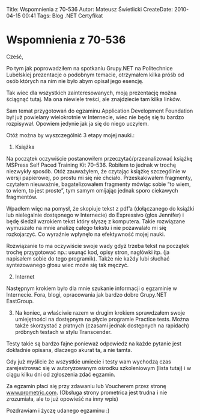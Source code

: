 Title: Wspomnienia z 70-536
Autor: Mateusz Świetlicki
CreateDate: 2010-04-15 00:41
Tags: 	Blog
		.NET
		Certyfikat

Wspomnienia z 70-536
===========

Cześć,

Po tym jak poprowadziłem na spotkaniu Grupy.NET na Politechnice Lubelskiej prezentacje o podobnym temacie, otrzymałem kilka próśb od osób których na nim nie było abym opisał jego esencję.

Tak wiec dla wszystkich zainteresowanych, moją prezentację można ściągnąć tutaj. Ma ona niewiele treści, ale znajdziecie tam kilka linków.

Sam temat przygotowań do egzaminu Application Development Foundation był już powielany wielokrotnie w Internecie, wiec nie będę się tu bardzo rozpisywał. 
Opowiem jedynie jak ja się do niego uczyłem.

Otóż można by wyszczególnić 3 etapy mojej nauki.:

1. Książka

Na początek oczywiście postanowiłem przeczytać/przeanalizować książkę MSPress Self Paced Training Kit 70-536. Robiłem to jednak w trochę niezwykły sposób. Otóż zauważyłem, że czytając książkę szczególnie w wersji papierowej, po prostu mi się nie chciało. Przeskakiwałem fragmenty, czytałem nieuważnie, bagatelizowałem fragmenty mówiąc sobie “to wiem, to wiem, to jest proste”, tym samym omijając jednak sporo ciekawych fragmentów.

Wpadłem więc na pomysł, że skopiuje tekst z pdf’a (dołączanego do książki lub nielegalnie dostępnego w Internecie) do Expressivo (głos Jennifer) i będę śledził wzrokiem tekst który słyszę z komputera. 
Takie rozwiązane wymuszało na mnie analizę całego tekstu i nie pozawalało mi się rozkojarzyć. Co wyraźnie wpłynęło na efektywność mojej nauki.

Rozwiązanie to ma oczywiście swoje wady gdyż trzeba tekst na początek trochę przygotować np.: usunąć kod, opisy stron, nagłówki itp. (ja napisałem sobie do tego programik). Także nie każdy lubi słuchać syntezowanego głosu wiec może się tak męczyć.

2. Internet

Następnym krokiem było dla mnie szukanie informacji o egzaminie w Internecie. Fora, blogi, opracowania jak bardzo dobre Grupy.NET EastGroup.

3. Na koniec, a właściwie razem w drugim krokiem sprawdzałem swoje umiejętności na dostępnym na płycie programie Practice tests. Można także skorzystać z płatnych (czasami jednak dostępnych na rapidach) próbnych testach w stylu Transcender.

Testy takie są bardzo fajne ponieważ odpowiedz na każde pytanie jest dokładnie opisana, dlaczego akurat ta, a nie tamta.

 

Gdy już myślicie że wszystkie umiecie i testy wam wychodzą czas zarejestrować się w autoryzowanym ośrodku szkoleniowym (lista tutaj) i w ciągu kilku dni od zgłoszenia zdać egzamin.

Za egzamin płaci się przy zdawaniu lub Voucherem przez stronę www.prometric.com. (Obsługa strony prometrica jest trudna i nie zrozumiała, ale to już opowieść na inny wpis)

Pozdrawiam i życzę udanego egzaminu :)